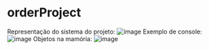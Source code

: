 # orderProject

Representação do sistema do projeto:
![image](https://github.com/fdoargolo/orderProject/assets/157915135/31ac3bde-9783-4020-9eef-e21951c8d7ba)
Exemplo de console:
![image](https://github.com/fdoargolo/orderProject/assets/157915135/4b39fec4-5492-4ee1-be14-b2e85e810fc2)
Objetos na mamória:
![image](https://github.com/fdoargolo/orderProject/assets/157915135/b6bd8bf3-b65f-4959-ad20-55e19ad3ae36)
